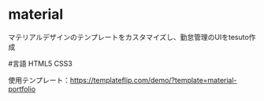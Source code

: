 # material
マテリアルデザインのテンプレートをカスタマイズし、勤怠管理のUIをtesuto作成

#言語
HTML5 CSS3

使用テンプレート：https://templateflip.com/demo/?template=material-portfolio
